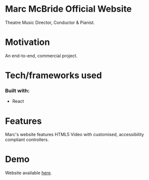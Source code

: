 # Marc McBride Official Website

Theatre Music Director, Conductor & Pianist.

# Motivation

An end-to-end, commercial project. 

# Tech/frameworks used

### Built with:
- React


# Features

Marc's website features HTML5 Video with customised, accessibility compliant controllers.

# Demo

Website available [here](https://www.marc-mcbride.com).
